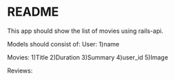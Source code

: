 # README

This app should show the list of movies using rails-api.

Models should  consist of:
User:
1)name

Movies:
1)Title
2)Duration
3)Summary
4)user_id
5)Image



Reviews:
